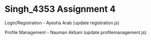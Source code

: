 # Singh_4353 Assignment 4

Login/Registration - Ayesha Arab (update registration.js)

Profile Management - Nauman Akbani (update profilemanagement.js)
